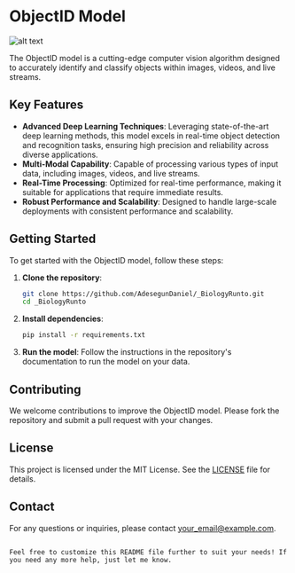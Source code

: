 # ObjectID Model


![alt text](Image/kit.png)



The ObjectID model is a cutting-edge computer vision algorithm designed to accurately identify and classify objects within images, videos, and live streams.

## Key Features

- **Advanced Deep Learning Techniques**: Leveraging state-of-the-art deep learning methods, this model excels in real-time object detection and recognition tasks, ensuring high precision and reliability across diverse applications.
- **Multi-Modal Capability**: Capable of processing various types of input data, including images, videos, and live streams.
- **Real-Time Processing**: Optimized for real-time performance, making it suitable for applications that require immediate results.
- **Robust Performance and Scalability**: Designed to handle large-scale deployments with consistent performance and scalability.

## Getting Started

To get started with the ObjectID model, follow these steps:

1. **Clone the repository**:
   ```bash
   git clone https://github.com/AdesegunDaniel/_BiologyRunto.git
   cd _BiologyRunto
   ```

2. **Install dependencies**:
   ```bash
   pip install -r requirements.txt
   ```

3. **Run the model**:
   Follow the instructions in the repository's documentation to run the model on your data.

## Contributing

We welcome contributions to improve the ObjectID model. Please fork the repository and submit a pull request with your changes.

## License

This project is licensed under the MIT License. See the [LICENSE](LICENSE) file for details.

## Contact

For any questions or inquiries, please contact [your_email@example.com](mailto:your_email@example.com).

```

Feel free to customize this README file further to suit your needs! If you need any more help, just let me know.
